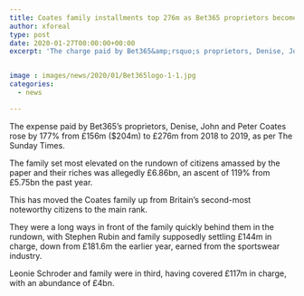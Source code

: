 ```yaml
---
title: Coates family installments top 276m as Bet365 proprietors become Britain s most noteworthy taxpayers
author: xforeal 
type: post
date: 2020-01-27T00:00:00+00:00
excerpt: 'The charge paid by Bet365&amp;rsquo;s proprietors, Denise, John and Peter Coates rose by 177&amp;percnt; from &amp;pound;156m ($204m) to &amp;pound;276m from 2018 to 2019, as indicated by The Sunday Times '


image : images/news/2020/01/Bet365logo-1-1.jpg
categories:
  - news

---
```

<span style="font-weight: 400;">The expense paid by Bet365&rsquo;s proprietors, Denise, John and Peter Coates rose by 177&percnt; from &pound;156m ($204m) to &pound;276m from 2018 to 2019, as per The Sunday Times.</span>

<span style="font-weight: 400;">The family set most elevated on the rundown of citizens amassed by the paper and their riches was allegedly &pound;6.86bn, an ascent of 119&percnt; from &pound;5.75bn the past year.</span>

<span style="font-weight: 400;">This has moved the Coates family up from Britain&#8217;s second-most noteworthy citizens to the main rank.</span>

<span style="font-weight: 400;">They were a long ways in front of the family quickly behind them in the rundown, with Stephen Rubin and family supposedly settling &pound;144m in charge, down from &pound;181.6m the earlier year, earned from the sportswear industry.</span>

<span style="font-weight: 400;">Leonie Schroder and family were in third, having covered &pound;117m in charge, with an abundance of &pound;4bn.</span>